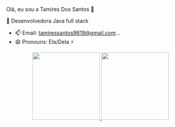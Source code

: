 Olá, eu sou a Tamires Dos Santos 👋

  🔭 Desenvolvedora Java full stack

- 📫 Email: tamiressantos9619@gmail.com...
- 😄 Pronouns: Ela/Dela ⚡ 

<div align="center">
  <a href="https://github.com/TamireSss">
  <img height="180em" src="https://github-readme-stats.vercel.app/api?username=TamireSss&show_icons=true&theme=dracula&include_all_commits=true&count_private=true"/>
  <img height="180em" src="https://github-readme-stats.vercel.app/api/top-langs/?username=TamireSss&layout=compact&langs_count=7&theme=dracula"/>
   
</div>
